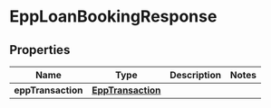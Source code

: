 # EppLoanBookingResponse

## Properties
Name | Type | Description | Notes
------------ | ------------- | ------------- | -------------
**eppTransaction** | [**EppTransaction**](EppTransaction.md) |  | 
